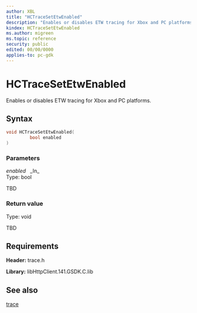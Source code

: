 ```yaml
---
author: XBL
title: "HCTraceSetEtwEnabled"
description: "Enables or disables ETW tracing for Xbox and PC platforms."
kindex: HCTraceSetEtwEnabled
ms.author: migreen
ms.topic: reference
security: public
edited: 00/00/0000
applies-to: pc-gdk
---
```


# HCTraceSetEtwEnabled  

Enables or disables ETW tracing for Xbox and PC platforms.  

## Syntax  
  
```cpp
void HCTraceSetEtwEnabled(  
         bool enabled  
)  
```  
  
### Parameters  
  
*enabled* &nbsp;&nbsp;\_In\_  
Type: bool  
  
TBD    
  
  
### Return value  
Type: void
  
TBD  
  
## Requirements  
  
**Header:** trace.h
  
**Library:** libHttpClient.141.GSDK.C.lib
  
## See also  
[trace](../trace_members.md)  
  
  
